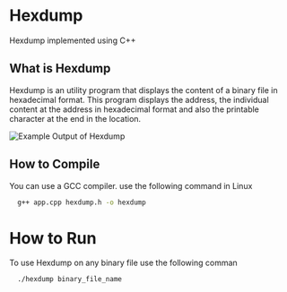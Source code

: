 # Hexdump

Hexdump implemented using C++

## What is Hexdump
Hexdump is an utility program that displays the content of a binary file in hexadecimal format. This program displays the address, the individual content at the address in hexadecimal format and also the printable character at the end in the location.

![Example Output of Hexdump](https://drive.google.com/file/d/1KMlZxbZ0dMd74ljZLMMn_War48YEXZRt/view?usp=sharing)
## How to Compile
You can use a GCC compiler. use the following command in Linux

```bash
  g++ app.cpp hexdump.h -o hexdump
```

# How to Run
To use Hexdump on any binary file use the following comman
```bash
  ./hexdump binary_file_name
```
